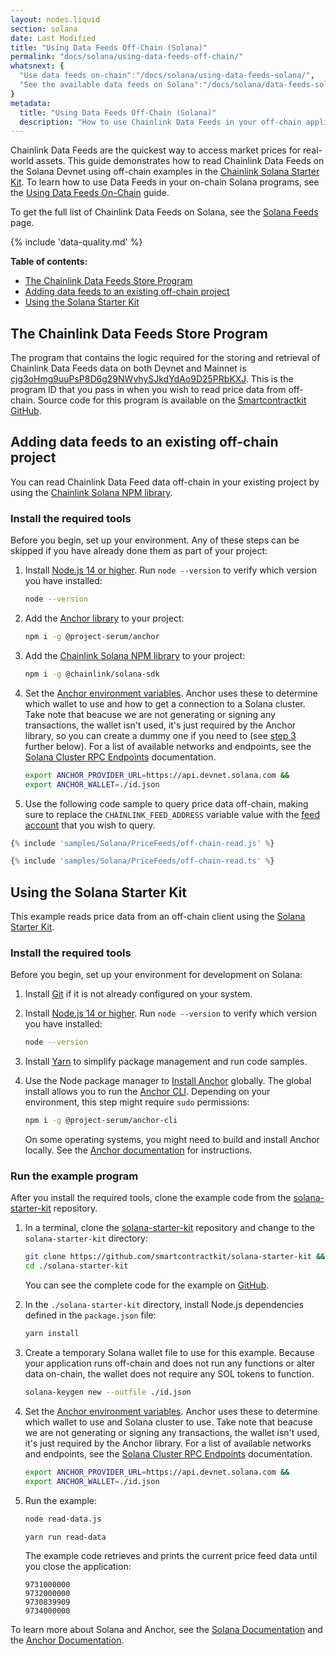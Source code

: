 ```yaml
---
layout: nodes.liquid
section: solana
date: Last Modified
title: "Using Data Feeds Off-Chain (Solana)"
permalink: "docs/solana/using-data-feeds-off-chain/"
whatsnext: {
  "Use data feeds on-chain":"/docs/solana/using-data-feeds-solana/",
  "See the available data feeds on Solana":"/docs/solana/data-feeds-solana/"
}
metadata:
  title: "Using Data Feeds Off-Chain (Solana)"
  description: "How to use Chainlink Data Feeds in your off-chain applications."
---
```


Chainlink Data Feeds are the quickest way to access market prices for real-world assets. This guide demonstrates how to read Chainlink Data Feeds on the Solana Devnet using off-chain examples in the [Chainlink Solana Starter Kit](https://github.com/smartcontractkit/solana-starter-kit). To learn how to use Data Feeds in your on-chain Solana programs, see the [Using Data Feeds On-Chain](/docs/solana/using-data-feeds-solana/) guide.

To get the full list of Chainlink Data Feeds on Solana, see the [Solana Feeds](/docs/solana/data-feeds-solana/) page.

{% include 'data-quality.md' %}

**Table of contents:**

- [The Chainlink Data Feeds Store Program](#the-chainlink-data-feeds-store-program)
- [Adding data feeds to an existing off-chain project](#adding-data-feeds-to-an-existing-off-chain-project)
- [Using the Solana Starter Kit](#using-the-solana-starter-kit)

## The Chainlink Data Feeds Store Program

The program that contains the logic required for the storing and retrieval of Chainlink Data Feeds data on both Devnet and Mainnet is [cjg3oHmg9uuPsP8D6g29NWvhySJkdYdAo9D25PRbKXJ](https://solscan.io/account/cjg3oHmg9uuPsP8D6g29NWvhySJkdYdAo9D25PRbKXJ?cluster=devnet). This is the program ID that you pass in when you wish to read price data from off-chain. Source code for this program is available on the [Smartcontractkit GitHub](https://github.com/smartcontractkit/chainlink-solana/tree/develop/contracts/programs/store/src).

## Adding data feeds to an existing off-chain project

You can read Chainlink Data Feed data off-chain in your existing project by using the [Chainlink Solana NPM library](https://www.npmjs.com/package/@chainlink/solana-sdk).

### Install the required tools

Before you begin, set up your environment. Any of these steps can be skipped if you have already done them as part of your project:

1. Install [Node.js 14 or higher](https://nodejs.org/en/download/). Run `node --version` to verify which version you have installed:

    ```sh
    node --version
    ```

1. Add the [Anchor library](https://www.npmjs.com/package/@project-serum/anchor) to your project:

    ```sh
    npm i -g @project-serum/anchor
    ```

1. Add the [Chainlink Solana NPM library](https://www.npmjs.com/package/@chainlink/solana-sdk) to your project:

    ```sh
    npm i -g @chainlink/solana-sdk
    ```

1. Set the [Anchor environment variables](https://www.twilio.com/blog/2017/01/how-to-set-environment-variables.html). Anchor uses these to determine which wallet to use and how to get a connection to a Solana cluster. Take note that beacuse we are not generating or signing any transactions, the wallet isn't used, it's just required by the Anchor library, so you can create a dummy one if you need to (see [step 3](http://localhost:4200/docs/solana/using-data-feeds-off-chain/#run-the-example-program) further below). For a list of available networks and endpoints, see the [Solana Cluster RPC Endpoints](https://docs.solana.com/cluster/rpc-endpoints) documentation.

    ```sh
    export ANCHOR_PROVIDER_URL=https://api.devnet.solana.com &&
    export ANCHOR_WALLET=./id.json
    ```

1. Use the following code sample to query price data off-chain, making sure to replace the `CHAINLINK_FEED_ADDRESS` variable value with the [feed account](https://docs.chain.link/docs/solana/data-feeds-solana/) that you wish to query.

```javascript JavaScript
{% include 'samples/Solana/PriceFeeds/off-chain-read.js' %}
```
```typescript TypeScript
{% include 'samples/Solana/PriceFeeds/off-chain-read.ts' %}
```

## Using the Solana Starter Kit

This example reads price data from an off-chain client using the [Solana Starter Kit](https://github.com/smartcontractkit/solana-starter-kit).

### Install the required tools

Before you begin, set up your environment for development on Solana:

1. Install [Git](https://git-scm.com/book/en/v2/Getting-Started-Installing-Git) if it is not already configured on your system.

1. Install [Node.js 14 or higher](https://nodejs.org/en/download/). Run `node --version` to verify which version you have installed:

    ```sh
    node --version
    ```

1. Install [Yarn](https://classic.yarnpkg.com/lang/en/docs/install/) to simplify package management and run code samples.

1. Use the Node package manager to [Install Anchor](https://project-serum.github.io/anchor/getting-started/installation.html) globally. The global install allows you to run the [Anchor CLI](https://project-serum.github.io/anchor/cli/commands.html). Depending on your environment, this step might require `sudo` permissions:

    ```sh
    npm i -g @project-serum/anchor-cli
    ```

    On some operating systems, you might need to build and install Anchor locally. See the [Anchor documentation](https://project-serum.github.io/anchor/getting-started/installation.html#build-from-source-for-other-operating-systems) for instructions.

### Run the example program

After you install the required tools, clone the example code from the [solana-starter-kit](https://github.com/smartcontractkit/solana-starter-kit) repository.

1. In a terminal, clone the [solana-starter-kit](https://github.com/smartcontractkit/solana-starter-kit) repository and change to the `solana-starter-kit` directory:

    ```sh
    git clone https://github.com/smartcontractkit/solana-starter-kit &&
    cd ./solana-starter-kit
    ```

    You can see the complete code for the example on [GitHub](https://github.com/smartcontractkit/solana-starter-kit/).

1. In the `./solana-starter-kit` directory, install Node.js dependencies defined in the `package.json` file:

    ```sh
    yarn install
    ```

1. Create a temporary Solana wallet file to use for this example. Because your application runs off-chain and does not run any functions or alter data on-chain, the wallet does not require any SOL tokens to function.

    ```sh
    solana-keygen new --outfile ./id.json
    ```

1. Set the [Anchor environment variables](https://www.twilio.com/blog/2017/01/how-to-set-environment-variables.html). Anchor uses these to determine which wallet to use and Solana cluster to use. Take note that beacuse we are not generating or signing any transactions, the wallet isn't used, it's just required by the Anchor library. For a list of available networks and endpoints, see the [Solana Cluster RPC Endpoints](https://docs.solana.com/cluster/rpc-endpoints) documentation.

    ```sh
    export ANCHOR_PROVIDER_URL=https://api.devnet.solana.com &&
    export ANCHOR_WALLET=./id.json
    ```

1. Run the example:

    ```sh JavaScript
    node read-data.js
    ```
    ```sh TypeScript
    yarn run read-data
    ```

    The example code retrieves and prints the current price feed data until you close the application:

    ```
    9731000000
    9732000000
    9730839909
    9734000000
    ```

To learn more about Solana and Anchor, see the [Solana Documentation](https://docs.solana.com/) and the [Anchor Documentation](https://project-serum.github.io/anchor/).
